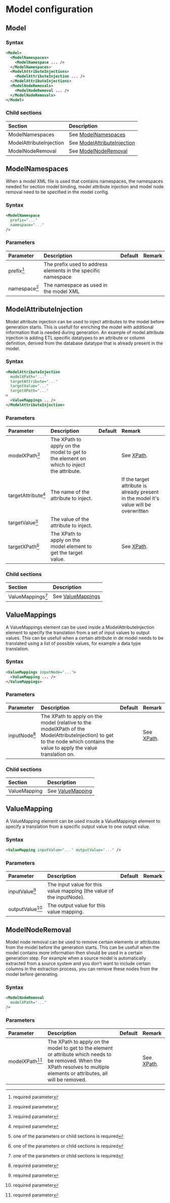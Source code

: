 # Model configuration

## Model

### Syntax
``` xml
<Model>
  <ModelNamespaces>
    <ModelNamespace ... />
  </ModelNamespaces>
  <ModelAttributeInjections>
    <ModelAttributeInjection ... />
  </ModelAttributeInjections>
  <ModelNodeRemovals>
    <ModelNodeRemoval ... />
  </ModelNodeRemovals>
</Model>
```

### Child sections
| Section                            | Description |
|:---                                |:--- |
| ModelNamespaces                    | See [ModelNamespaces](#modelnamespaces) |
| ModelAttributeInjection            | See [ModelAttributeInjection](#modelattributeinjection) |
| ModelNodeRemoval                   | See [ModelNodeRemoval](#modelnoderemoval) |


## ModelNamespaces
When a model XML file is used that contains namespaces, the namespaces needed for section model binding, model attribute injection and model node removal need to be specified in the model config.

### Syntax
``` xml
<ModelNamespace
  prefix="..."
  namespace="..."  
/>
```

### Parameters
| Parameter                              | Description | Default | Remark |
|:---                                    |:--- |:--- |:--- |
| prefix[^1]                             | The prefix used to address elements in the specific namespace | | |
| namespace[^1]                          | The namespace as used in the model XML | | |


## ModelAttributeInjection
Model attribute injection can be used to inject attributes to the model before generation starts. This is usefull for enriching the model with additional information that is needed during generation. An example of model attribute injection is adding ETL specific datatypes to an attribute or column definition,  derived from the database datatype that is already present in the model.

### Syntax
``` xml
<ModelAttributeInjection
  modelXPath="..."
  targetAttribute="..."
  targetValue="..."
  targetXPath="..."
>
  <ValueMappings .. />
</ModelAttributeInjection>
```

### Parameters
| Parameter                              | Description | Default | Remark |
|:---                                    |:--- |:--- |:--- |
| modelXPath[^1]                         | The XPath to apply on the model to get to the element on which to inject the attribute. | | See [XPath](./XPath). |
| targetAttribute[^1]                    | The name of the attribute to inject. | |If the target attribute is already present in the model it's value will be overwritten |
| targetValue[^2]                        | The value of the attribute to inject. | | | 
| targetXPath[^2]                        | The XPath to apply on the model element to get the target value. | | See [XPath](./XPath). | 

### Child sections
| Section                            | Description |
|:---                                |:--- |
| ValueMappings[^2]                  | See [ValueMappings](#valuemappings) |


## ValueMappings
A ValueMappings element can be used inside a ModelAttributeInjection element to specify the translation from a set of input values to output values. This can be usefull when a certain attribute in de model needs to be translated using a list of possible values, for example a data type translation.

### Syntax
``` xml
<ValueMappings inputNode="...">
  <ValueMapping ... />
</ValueMappings>
```

### Parameters
| Parameter                              | Description | Default | Remark |
|:---                                    |:--- |:--- |:--- |
| inputNode[^1]                          | The XPath to apply on the model (relative to the modelXPath of the ModelAttributeInjection) to get to the node which contains the value to apply the value translation on. | | See [XPath](./XPath). |

### Child sections
| Section                            | Description |
|:---                                |:--- |
| ValueMapping                       | See [ValueMapping](#valuemapping) |


## ValueMapping
A ValueMapping element can be used insude a ValueMappings element to specify a translation from a specific output value to one output value.

### Syntax
``` xml
<ValueMapping inputValue="..." outputValue="..." />
```

### Parameters
| Parameter                              | Description | Default | Remark |
|:---                                    |:--- |:--- |:--- |
| inputValue[^1]                         | The input value for this value mapping (the value of the inputNode). | | |
| outputValue[^1]                        | The output value for this value mapping. | | |


## ModelNodeRemoval
Model node removal can be used to remove certain elements or attributes from the model before the generation starts. This can be usefull when the model contains more information then should be used in a certain generation step. For example when a source model is automatically extracted from a source system and you don't want to include certain columns in the extraction process, you can remove these nodes from the model before generating.

### Syntax
``` xml
<ModelNodeRemoval
  modelXPath="..."
/>
```

### Parameters
| Parameter                              | Description | Default | Remark |
|:---                                    |:--- |:--- |:--- |
| modelXPath[^1]                         | The XPath to apply on the model to get to the element or attribute which needs to be removed. When the XPath resolves to multiple elements or attributes, all will be removed. | | See [XPath](./XPath). |


[comment]: Footnotes
[^1]: required parameter
[^2]: one of the parameters or child sections is required
